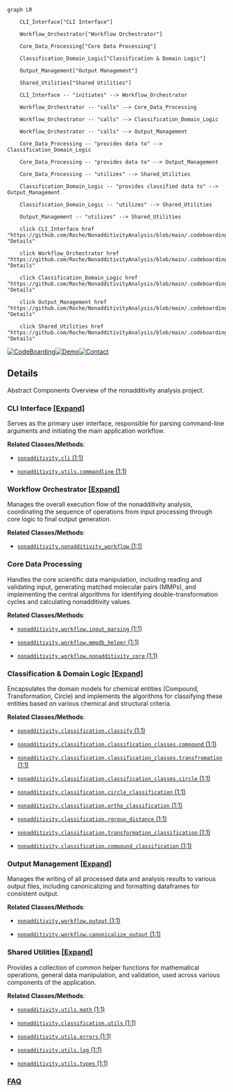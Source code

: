 ```mermaid

graph LR

    CLI_Interface["CLI Interface"]

    Workflow_Orchestrator["Workflow Orchestrator"]

    Core_Data_Processing["Core Data Processing"]

    Classification_Domain_Logic["Classification & Domain Logic"]

    Output_Management["Output Management"]

    Shared_Utilities["Shared Utilities"]

    CLI_Interface -- "initiates" --> Workflow_Orchestrator

    Workflow_Orchestrator -- "calls" --> Core_Data_Processing

    Workflow_Orchestrator -- "calls" --> Classification_Domain_Logic

    Workflow_Orchestrator -- "calls" --> Output_Management

    Core_Data_Processing -- "provides data to" --> Classification_Domain_Logic

    Core_Data_Processing -- "provides data to" --> Output_Management

    Core_Data_Processing -- "utilizes" --> Shared_Utilities

    Classification_Domain_Logic -- "provides classified data to" --> Output_Management

    Classification_Domain_Logic -- "utilizes" --> Shared_Utilities

    Output_Management -- "utilizes" --> Shared_Utilities

    click CLI_Interface href "https://github.com/Roche/NonadditivityAnalysis/blob/main/.codeboarding//CLI_Interface.md" "Details"

    click Workflow_Orchestrator href "https://github.com/Roche/NonadditivityAnalysis/blob/main/.codeboarding//Workflow_Orchestrator.md" "Details"

    click Classification_Domain_Logic href "https://github.com/Roche/NonadditivityAnalysis/blob/main/.codeboarding//Classification_Domain_Logic.md" "Details"

    click Output_Management href "https://github.com/Roche/NonadditivityAnalysis/blob/main/.codeboarding//Output_Management.md" "Details"

    click Shared_Utilities href "https://github.com/Roche/NonadditivityAnalysis/blob/main/.codeboarding//Shared_Utilities.md" "Details"

```



[![CodeBoarding](https://img.shields.io/badge/Generated%20by-CodeBoarding-9cf?style=flat-square)](https://github.com/CodeBoarding/GeneratedOnBoardings)[![Demo](https://img.shields.io/badge/Try%20our-Demo-blue?style=flat-square)](https://www.codeboarding.org/demo)[![Contact](https://img.shields.io/badge/Contact%20us%20-%20contact@codeboarding.org-lightgrey?style=flat-square)](mailto:contact@codeboarding.org)



## Details



Abstract Components Overview of the nonadditivity analysis project.



### CLI Interface [[Expand]](./CLI_Interface.md)

Serves as the primary user interface, responsible for parsing command-line arguments and initiating the main application workflow.





**Related Classes/Methods**:



- <a href="https://github.com/Roche/NonadditivityAnalysis/blob/main/nonadditivity/cli.py#L1-L1" target="_blank" rel="noopener noreferrer">`nonadditivity.cli` (1:1)</a>

- <a href="https://github.com/Roche/NonadditivityAnalysis/blob/main/nonadditivity/utils/commandline.py#L1-L1" target="_blank" rel="noopener noreferrer">`nonadditivity.utils.commandline` (1:1)</a>





### Workflow Orchestrator [[Expand]](./Workflow_Orchestrator.md)

Manages the overall execution flow of the nonadditivity analysis, coordinating the sequence of operations from input processing through core logic to final output generation.





**Related Classes/Methods**:



- <a href="https://github.com/Roche/NonadditivityAnalysis/blob/main/nonadditivity/nonadditivity_workflow.py#L1-L1" target="_blank" rel="noopener noreferrer">`nonadditivity.nonadditivity_workflow` (1:1)</a>





### Core Data Processing

Handles the core scientific data manipulation, including reading and validating input, generating matched molecular pairs (MMPs), and implementing the central algorithms for identifying double-transformation cycles and calculating nonadditivity values.





**Related Classes/Methods**:



- <a href="https://github.com/Roche/NonadditivityAnalysis/blob/main/nonadditivity/workflow/input_parsing.py#L1-L1" target="_blank" rel="noopener noreferrer">`nonadditivity.workflow.input_parsing` (1:1)</a>

- <a href="https://github.com/Roche/NonadditivityAnalysis/blob/main/nonadditivity/workflow/mmpdb_helper.py#L1-L1" target="_blank" rel="noopener noreferrer">`nonadditivity.workflow.mmpdb_helper` (1:1)</a>

- <a href="https://github.com/Roche/NonadditivityAnalysis/blob/main/nonadditivity/workflow/nonadditivity_core.py#L1-L1" target="_blank" rel="noopener noreferrer">`nonadditivity.workflow.nonadditivity_core` (1:1)</a>





### Classification & Domain Logic [[Expand]](./Classification_Domain_Logic.md)

Encapsulates the domain models for chemical entities (Compound, Transformation, Circle) and implements the algorithms for classifying these entities based on various chemical and structural criteria.





**Related Classes/Methods**:



- <a href="https://github.com/Roche/NonadditivityAnalysis/blob/main/nonadditivity/classification/classify.py#L1-L1" target="_blank" rel="noopener noreferrer">`nonadditivity.classification.classify` (1:1)</a>

- <a href="https://github.com/Roche/NonadditivityAnalysis/blob/main/nonadditivity/classification/classification_classes/compound.py#L1-L1" target="_blank" rel="noopener noreferrer">`nonadditivity.classification.classification_classes.compound` (1:1)</a>

- <a href="https://github.com/Roche/NonadditivityAnalysis/blob/main/nonadditivity/classification/classification_classes/transfromation.py#L1-L1" target="_blank" rel="noopener noreferrer">`nonadditivity.classification.classification_classes.transfromation` (1:1)</a>

- <a href="https://github.com/Roche/NonadditivityAnalysis/blob/main/nonadditivity/classification/classification_classes/circle.py#L1-L1" target="_blank" rel="noopener noreferrer">`nonadditivity.classification.classification_classes.circle` (1:1)</a>

- <a href="https://github.com/Roche/NonadditivityAnalysis/blob/main/nonadditivity/classification/circle_classification.py#L1-L1" target="_blank" rel="noopener noreferrer">`nonadditivity.classification.circle_classification` (1:1)</a>

- <a href="https://github.com/Roche/NonadditivityAnalysis/blob/main/nonadditivity/classification/ortho_classification.py#L1-L1" target="_blank" rel="noopener noreferrer">`nonadditivity.classification.ortho_classification` (1:1)</a>

- <a href="https://github.com/Roche/NonadditivityAnalysis/blob/main/nonadditivity/classification/rgroup_distance.py#L1-L1" target="_blank" rel="noopener noreferrer">`nonadditivity.classification.rgroup_distance` (1:1)</a>

- <a href="https://github.com/Roche/NonadditivityAnalysis/blob/main/nonadditivity/classification/transformation_classification.py#L1-L1" target="_blank" rel="noopener noreferrer">`nonadditivity.classification.transformation_classification` (1:1)</a>

- <a href="https://github.com/Roche/NonadditivityAnalysis/blob/main/nonadditivity/classification/compound_classification.py#L1-L1" target="_blank" rel="noopener noreferrer">`nonadditivity.classification.compound_classification` (1:1)</a>





### Output Management [[Expand]](./Output_Management.md)

Manages the writing of all processed data and analysis results to various output files, including canonicalizing and formatting dataframes for consistent output.





**Related Classes/Methods**:



- <a href="https://github.com/Roche/NonadditivityAnalysis/blob/main/nonadditivity/workflow/output.py#L1-L1" target="_blank" rel="noopener noreferrer">`nonadditivity.workflow.output` (1:1)</a>

- <a href="https://github.com/Roche/NonadditivityAnalysis/blob/main/nonadditivity/workflow/canonicalize_output.py#L1-L1" target="_blank" rel="noopener noreferrer">`nonadditivity.workflow.canonicalize_output` (1:1)</a>





### Shared Utilities [[Expand]](./Shared_Utilities.md)

Provides a collection of common helper functions for mathematical operations, general data manipulation, and validation, used across various components of the application.





**Related Classes/Methods**:



- <a href="https://github.com/Roche/NonadditivityAnalysis/blob/main/nonadditivity/utils/math.py#L1-L1" target="_blank" rel="noopener noreferrer">`nonadditivity.utils.math` (1:1)</a>

- <a href="https://github.com/Roche/NonadditivityAnalysis/blob/main/nonadditivity/classification/utils.py#L1-L1" target="_blank" rel="noopener noreferrer">`nonadditivity.classification.utils` (1:1)</a>

- <a href="https://github.com/Roche/NonadditivityAnalysis/blob/main/nonadditivity/utils/errors.py#L1-L1" target="_blank" rel="noopener noreferrer">`nonadditivity.utils.errors` (1:1)</a>

- <a href="https://github.com/Roche/NonadditivityAnalysis/blob/main/nonadditivity/utils/log.py#L1-L1" target="_blank" rel="noopener noreferrer">`nonadditivity.utils.log` (1:1)</a>

- <a href="https://github.com/Roche/NonadditivityAnalysis/blob/main/nonadditivity/utils/types.py#L1-L1" target="_blank" rel="noopener noreferrer">`nonadditivity.utils.types` (1:1)</a>









### [FAQ](https://github.com/CodeBoarding/GeneratedOnBoardings/tree/main?tab=readme-ov-file#faq)